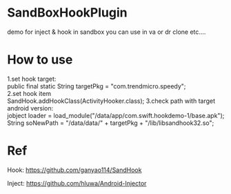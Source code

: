 # SandBoxHookPlugin
demo for inject &amp; hook in sandbox
you can use in va or dr clone etc....

# How to use

1.set hook target:  
public final static String targetPkg = "com.trendmicro.speedy";  
2.set hook item  
SandHook.addHookClass(ActivityHooker.class);
3.check path with target android version:  
jobject loader = load_module("/data/app/com.swift.hookdemo-1/base.apk");
String soNewPath = "/data/data/" + targetPkg + "/lib/libsandhook32.so";

# Ref

Hook: https://github.com/ganyao114/SandHook  

Inject: https://github.com/hluwa/Android-Injector
